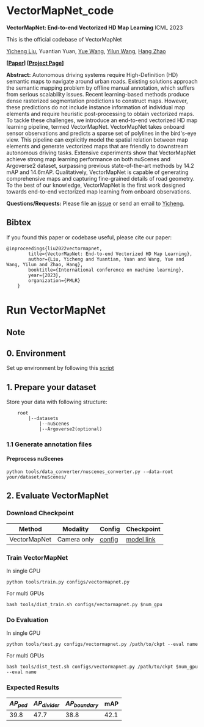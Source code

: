 # VectorMapNet_code
**VectorMapNet: End-to-end Vectorized HD Map Learning** ICML 2023

This is the official codebase of VectorMapNet


[Yicheng Liu](https://scholar.google.com/citations?user=vRmsgQUAAAAJ&hl=zh-CN), Yuantian Yuan, [Yue Wang](https://people.csail.mit.edu/yuewang/), [Yilun Wang](https://scholar.google.com.hk/citations?user=nUyTDosAAAAJ&hl=en/), [Hang Zhao](http://people.csail.mit.edu/hangzhao/)


**[[Paper](https://arxiv.org/pdf/2206.08920.pdf)] [[Project Page](https://tsinghua-mars-lab.github.io/vectormapnet/)]**

**Abstract:**
Autonomous driving systems require High-Definition (HD) semantic maps to navigate around urban roads. Existing solutions approach the semantic mapping problem by offline manual annotation, which suffers from serious scalability issues.  Recent learning-based methods produce dense rasterized segmentation predictions to construct maps. However, these predictions do not include instance information of individual map elements and require heuristic post-processing to obtain vectorized maps. To tackle these challenges, we introduce an end-to-end vectorized HD map learning pipeline, termed VectorMapNet. VectorMapNet takes onboard sensor observations and predicts a sparse set of polylines in the bird's-eye view. This pipeline can explicitly model the spatial relation between map elements and generate vectorized maps that are friendly to downstream autonomous driving tasks. Extensive experiments show that VectorMapNet achieve strong map learning performance on both nuScenes and Argoverse2 dataset, surpassing previous state-of-the-art methods by 14.2 mAP and 14.6mAP. Qualitatively, VectorMapNet is capable of generating comprehensive maps and capturing fine-grained details of road geometry. To the best of our knowledge, VectorMapNet is the first work designed towards end-to-end vectorized map learning from onboard observations. 

**Questions/Requests:** 
Please file an [issue](https://github.com/Tsinghua-MARS-Lab/vecmapnet/issues) or send an email to [Yicheng](moooooore66@gmail.com).


## Bibtex
If you found this paper or codebase useful, please cite our paper:
```
@inproceedings{liu2022vectormapnet,
        title={VectorMapNet: End-to-end Vectorized HD Map Learning},
        author={Liu, Yicheng and Yuantian, Yuan and Wang, Yue and Wang, Yilun and Zhao, Hang},
        booktitle={International conference on machine learning},
        year={2023},
        organization={PMLR}
    }
```


# Run VectorMapNet

## Note


## 0. Environment

Set up environment by following this [script](env.md)

## 1. Prepare your dataset

Store your data with following structure:

```
    root
        |--datasets
            |--nuScenes
            |--Argoverse2(optional)

```

### 1.1 Generate annotation files

#### Preprocess nuScenes

```
python tools/data_converter/nuscenes_converter.py --data-root your/dataset/nuScenes/
```

## 2. Evaluate VectorMapNet

### Download Checkpoint
| Method       | Modality    | Config | Checkpoint |
|--------------|-------------|--------|------------|
| VectorMapNet | Camera only | [config](configs/vectormapnet.py) | [model link](https://drive.google.com/file/d/1ccrlZ2HrFfpBB27kC9DkwCYWlTUpgmin/view?usp=sharing)      |


### Train VectorMapNet

In single GPU
```
python tools/train.py configs/vectormapnet.py
```

For multi GPUs
```
bash tools/dist_train.sh configs/vectormapnet.py $num_gpu
```


### Do Evaluation

In single GPU
```
python tools/test.py configs/vectormapnet.py /path/to/ckpt --eval name
```

For multi GPUs
```
bash tools/dist_test.sh configs/vectormapnet.py /path/to/ckpt $num_gpu --eval name
```


### Expected Results

| $AP_{ped}$   | $AP_{divider}$ | $AP_{boundary}$ | mAP   |
|--------------|----------------|-----------------|-------|
| 39.8 | 47.7    | 38.8          | 42.1 |


